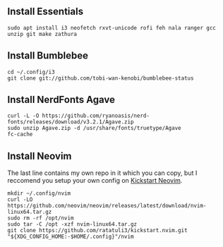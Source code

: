 ## Install Essentials
```
sudo apt install i3 neofetch rxvt-unicode rofi feh nala ranger gcc unzip git make zathura
```

## Install Bumblebee
```
cd ~/.config/i3
git clone git://github.com/tobi-wan-kenobi/bumblebee-status
```

## Install NerdFonts Agave
```
curl -L -O https://github.com/ryanoasis/nerd-fonts/releases/download/v3.2.1/Agave.zip
sudo unzip Agave.zip -d /usr/share/fonts/truetype/Agave
fc-cache
```

## Install Neovim
The last line contains my own repo in it which you can copy, but I reccomend you setup your own config on [Kickstart Neovim](https://github.com/nvim-lua/kickstart.nvim).

```
mkdir ~/.config/nvim
curl -LO https://github.com/neovim/neovim/releases/latest/download/nvim-linux64.tar.gz
sudo rm -rf /opt/nvim
sudo tar -C /opt -xzf nvim-linux64.tar.gz
git clone https://github.com/ratatuli3/kickstart.nvim.git "${XDG_CONFIG_HOME:-$HOME/.config}"/nvim
```
